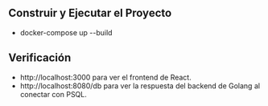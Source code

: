 ## Construir y Ejecutar el Proyecto

- docker-compose up --build

## Verificación
- http://localhost:3000 para ver el frontend de React.
- http://localhost:8080/db para ver la respuesta del backend de Golang al conectar con PSQL.